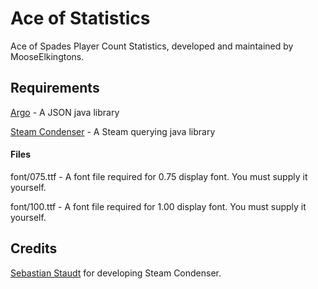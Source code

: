 Ace of Statistics
=======

Ace of Spades Player Count Statistics, developed and maintained by MooseElkingtons.

## Requirements ##
[Argo](http://argo.sourceforge.net/) - A JSON java library

[Steam Condenser](https://github.com/koraktor/steam-condenser-java) - A Steam querying java library

#### Files ####
font/075.ttf - A font file required for 0.75 display font. You must supply it yourself.

font/100.ttf - A font file required for 1.00 display font. You must supply it yourself.

## Credits ##
[Sebastian Staudt](https://github.com/koraktor) for developing Steam Condenser.
